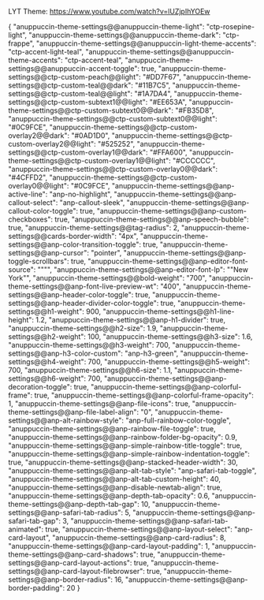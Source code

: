 LYT Theme: https://www.youtube.com/watch?v=lUZjpIhYOEw

{
  "anuppuccin-theme-settings@@anuppuccin-theme-light": "ctp-rosepine-light",
  "anuppuccin-theme-settings@@anuppuccin-theme-dark": "ctp-frappe",
  "anuppuccin-theme-settings@@anuppuccin-light-theme-accents": "ctp-accent-light-teal",
  "anuppuccin-theme-settings@@anuppuccin-theme-accents": "ctp-accent-teal",
  "anuppuccin-theme-settings@@anuppuccin-accent-toggle": true,
  "anuppuccin-theme-settings@@ctp-custom-peach@@light": "#DD7F67",
  "anuppuccin-theme-settings@@ctp-custom-teal@@dark": "#11B7C5",
  "anuppuccin-theme-settings@@ctp-custom-teal@@light": "#1A7DA4",
  "anuppuccin-theme-settings@@ctp-custom-subtext1@@light": "#EE653A",
  "anuppuccin-theme-settings@@ctp-custom-subtext0@@dark": "#FB35D8",
  "anuppuccin-theme-settings@@ctp-custom-subtext0@@light": "#0C9FCE",
  "anuppuccin-theme-settings@@ctp-custom-overlay2@@dark": "#0AD1D0",
  "anuppuccin-theme-settings@@ctp-custom-overlay2@@light": "#525252",
  "anuppuccin-theme-settings@@ctp-custom-overlay1@@dark": "#FFA600",
  "anuppuccin-theme-settings@@ctp-custom-overlay1@@light": "#CCCCCC",
  "anuppuccin-theme-settings@@ctp-custom-overlay0@@dark": "#4CFFD2",
  "anuppuccin-theme-settings@@ctp-custom-overlay0@@light": "#0C9FCE",
  "anuppuccin-theme-settings@@anp-active-line": "anp-no-highlight",
  "anuppuccin-theme-settings@@anp-callout-select": "anp-callout-sleek",
  "anuppuccin-theme-settings@@anp-callout-color-toggle": true,
  "anuppuccin-theme-settings@@anp-custom-checkboxes": true,
  "anuppuccin-theme-settings@@anp-speech-bubble": true,
  "anuppuccin-theme-settings@@tag-radius": 2,
  "anuppuccin-theme-settings@@cards-border-width": "4px",
  "anuppuccin-theme-settings@@anp-color-transition-toggle": true,
  "anuppuccin-theme-settings@@anp-cursor": "pointer",
  "anuppuccin-theme-settings@@anp-toggle-scrollbars": true,
  "anuppuccin-theme-settings@@anp-editor-font-source": "\"\"",
  "anuppuccin-theme-settings@@anp-editor-font-lp": "\"New York\"",
  "anuppuccin-theme-settings@@bold-weight": "700",
  "anuppuccin-theme-settings@@anp-font-live-preview-wt": "400",
  "anuppuccin-theme-settings@@anp-header-color-toggle": true,
  "anuppuccin-theme-settings@@anp-header-divider-color-toggle": true,
  "anuppuccin-theme-settings@@h1-weight": 900,
  "anuppuccin-theme-settings@@h1-line-height": 1.2,
  "anuppuccin-theme-settings@@anp-h1-divider": true,
  "anuppuccin-theme-settings@@h2-size": 1.9,
  "anuppuccin-theme-settings@@h2-weight": 100,
  "anuppuccin-theme-settings@@h3-size": 1.6,
  "anuppuccin-theme-settings@@h3-weight": 700,
  "anuppuccin-theme-settings@@anp-h3-color-custom": "anp-h3-green",
  "anuppuccin-theme-settings@@h4-weight": 700,
  "anuppuccin-theme-settings@@h5-weight": 700,
  "anuppuccin-theme-settings@@h6-size": 1.1,
  "anuppuccin-theme-settings@@h6-weight": 700,
  "anuppuccin-theme-settings@@anp-decoration-toggle": true,
  "anuppuccin-theme-settings@@anp-colorful-frame": true,
  "anuppuccin-theme-settings@@anp-colorful-frame-opacity": 1,
  "anuppuccin-theme-settings@@anp-file-icons": true,
  "anuppuccin-theme-settings@@anp-file-label-align": "0",
  "anuppuccin-theme-settings@@anp-alt-rainbow-style": "anp-full-rainbow-color-toggle",
  "anuppuccin-theme-settings@@anp-rainbow-file-toggle": true,
  "anuppuccin-theme-settings@@anp-rainbow-folder-bg-opacity": 0.9,
  "anuppuccin-theme-settings@@anp-simple-rainbow-title-toggle": true,
  "anuppuccin-theme-settings@@anp-simple-rainbow-indentation-toggle": true,
  "anuppuccin-theme-settings@@anp-stacked-header-width": 30,
  "anuppuccin-theme-settings@@anp-alt-tab-style": "anp-safari-tab-toggle",
  "anuppuccin-theme-settings@@anp-alt-tab-custom-height": 40,
  "anuppuccin-theme-settings@@anp-disable-newtab-align": true,
  "anuppuccin-theme-settings@@anp-depth-tab-opacity": 0.6,
  "anuppuccin-theme-settings@@anp-depth-tab-gap": 10,
  "anuppuccin-theme-settings@@anp-safari-tab-radius": 5,
  "anuppuccin-theme-settings@@anp-safari-tab-gap": 3,
  "anuppuccin-theme-settings@@anp-safari-tab-animated": true,
  "anuppuccin-theme-settings@@anp-layout-select": "anp-card-layout",
  "anuppuccin-theme-settings@@anp-card-radius": 8,
  "anuppuccin-theme-settings@@anp-card-layout-padding": 1,
  "anuppuccin-theme-settings@@anp-card-shadows": true,
  "anuppuccin-theme-settings@@anp-card-layout-actions": true,
  "anuppuccin-theme-settings@@anp-card-layout-filebrowser": true,
  "anuppuccin-theme-settings@@anp-border-radius": 16,
  "anuppuccin-theme-settings@@anp-border-padding": 20
}

